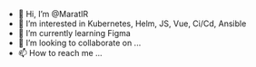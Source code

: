 - 👋 Hi, I’m @MaratIR
- 👀 I’m interested in Kubernetes, Helm, JS, Vue, Ci/Cd, Ansible
- 🌱 I’m currently learning Figma
- 💞️ I’m looking to collaborate on ...
- 📫 How to reach me ...

<!---
MaratIR/MaratIR is a ✨ special ✨ repository because its `README.md` (this file) appears on your GitHub profile.
You can click the Preview link to take a look at your changes.
--->
